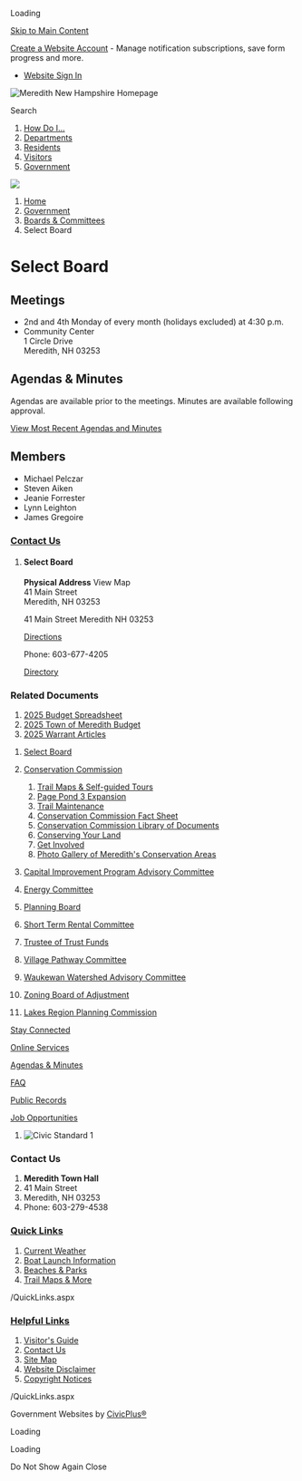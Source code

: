 Loading

[Skip to Main Content](https://www.meredithnh.org/239/Select-Board/)

[Create a Website Account](https://www.meredithnh.org/MyAccount/ProfileCreate) - Manage notification subscriptions, save form progress and more.   

- [Website Sign In](https://www.meredithnh.org/MyAccount)

![Meredith New Hampshire Homepage](https://www.meredithnh.org/ImageRepository/Document?documentID=341)

Search

1. [How Do I...](https://www.meredithnh.org/9/How-Do-I)
2. [Departments](https://www.meredithnh.org/185/Departments)
3. [Residents](https://www.meredithnh.org/31/Residents)
4. [Visitors](https://www.meredithnh.org/35/Visitors)
5. [Government](https://www.meredithnh.org/27/Government)

<!--THE END-->

![](https://www.meredithnh.org/ImageRepository/Document?documentID=123)

1. [Home](https://www.meredithnh.org)
2. [Government](https://www.meredithnh.org/27/Government)
3. [Boards &amp; Committees](https://www.meredithnh.org/221/Boards-Committees)
4. Select Board

# Select Board

## Meetings

- 2nd and 4th Monday of every month (holidays excluded) at 4:30 p.m.
- Community Center  
  1 Circle Drive  
  Meredith, NH 03253

## Agendas &amp; Minutes

Agendas are available prior to the meetings. Minutes are available following approval.

[View Most Recent Agendas and Minutes](https://www.meredithnh.gov/AgendaCenter)

## Members

- Michael Pelczar
- Steven Aiken
- Jeanie Forrester
- Lynn Leighton
- James Gregoire

### [Contact Us](https://www.meredithnh.org/Directory.aspx)

1. #### Select Board
   
   **Physical Address** View Map  
   41 Main Street  
   Meredith, NH 03253
   
   41 Main Street Meredith NH 03253
   
   [Directions](https://www.google.com/maps/place/41+Main+Street++Meredith+NH+03253 "Open location on Google Maps")
   
   Phone: 603-677-4205
   
   [Directory](https://www.meredithnh.org/directory.aspx?did=28)

### Related Documents

1. [2025 Budget Spreadsheet](https://www.meredithnh.org/DocumentCenter/View/739/2025-Budget-Spreadsheet)
2. [2025 Town of Meredith Budget](https://www.meredithnh.org/DocumentCenter/View/738/2025-Town-of-Meredith-Budget)
3. [2025 Warrant Articles](https://www.meredithnh.org/DocumentCenter/View/737/2025-Warrant-Articles)

<!--THE END-->

01. [Select Board](https://www.meredithnh.org/239/Select-Board)
02. [Conservation Commission](https://www.meredithnh.org/222/Conservation-Commission)
    
    1. [Trail Maps &amp; Self-guided Tours](https://www.meredithnh.org/236/Trail-Maps-Self-guided-Tours)
    2. [Page Pond 3 Expansion](https://www.meredithnh.org/238/Page-Pond-3-Expansion)
    3. [Trail Maintenance](https://www.meredithnh.org/235/Trail-Maintenance)
    4. [Conservation Commission Fact Sheet](https://www.meredithnh.org/230/Conservation-Commission-Fact-Sheet)
    5. [Conservation Commission Library of Documents](https://www.meredithnh.org/237/Conservation-Commission-Library-of-Docum)
    6. [Conserving Your Land](https://www.meredithnh.org/232/Conserving-Your-Land)
    7. [Get Involved](https://www.meredithnh.org/FormCenter/Conservation-Commission-7/Get-Involved-49)
    8. [Photo Gallery of Meredith's Conservation Areas](https://www.meredithnh.org/gallery.aspx?AID=2)
03. [Capital Improvement Program Advisory Committee](https://www.meredithnh.org/287/Capital-Improvement-Program-Advisory-Com)
04. [Energy Committee](https://www.meredithnh.org/288/Energy-Committee)
05. [Planning Board](https://www.meredithnh.org/285/Planning-Board)
06. [Short Term Rental Committee](https://www.meredithnh.org/240/Short-Term-Rental-Committee)
07. [Trustee of Trust Funds](https://www.meredithnh.org/241/Trustee-of-Trust-Funds)
08. [Village Pathway Committee](https://www.meredithnh.org/289/Village-Pathway-Committee)
09. [Waukewan Watershed Advisory Committee](https://www.meredithnh.org/290/Waukewan-Watershed-Advisory-Committee)
10. [Zoning Board of Adjustment](https://www.meredithnh.org/286/Zoning-Board-of-Adjustment)
11. [Lakes Region Planning Commission](https://www.meredithnh.org/291/Lakes-Region-Planning-Commission)

[Stay Connected](https://www.meredithnh.org/list.aspx)

[Online Services](https://nh-meredith.civicplus.com/281/Online-Services)

[Agendas &amp; Minutes](https://townhallstreams.com/towns/meredith_nh)

[FAQ](https://www.meredithnh.org/FAQ.aspx)

[Public Records](https://www.meredithnh.gov/314/Public-Records)

[Job Opportunities](https://www.meredithnh.org/Jobs.aspx)

1. ![Civic Standard 1](https://www.meredithnh.org/ImageRepository/Document?documentID=82 "Civic Standard 1")

### Contact Us

1. **Meredith Town Hall**
2. 41 Main Street
3. Meredith, NH 03253
4. Phone: 603-279-4538

### [Quick Links](https://www.meredithnh.org/QuickLinks.aspx?CID=17)

1. [Current Weather](https://www.meredithnh.gov/306/Weather-Station-Information)
2. [Boat Launch Information](https://www.meredithnh.gov/204/Boat-Launch-Municipal-Parking-Informatio)
3. [Beaches &amp; Parks](https://www.meredithnh.gov/265/Beaches-Parks-and-Recreational-Areas)
4. [Trail Maps &amp; More](https://www.meredithnh.gov/236/Trail-Maps-Self-guided-Tours)

/QuickLinks.aspx

### [Helpful Links](https://www.meredithnh.org/QuickLinks.aspx?CID=11)

1. [Visitor's Guide](https://meredithareachamber.com/brochure/)
2. [Contact Us](https://www.meredithnh.org/directory)
3. [Site Map](https://www.meredithnh.org/sitemap)
4. [Website Disclaimer](https://www.meredithnh.org/243/Website-Disclaimer)
5. [Copyright Notices](https://www.meredithnh.org/site/copyright)

/QuickLinks.aspx

Government Websites by [CivicPlus®](https://connect.civicplus.com/referral)

Loading

Loading

Do Not Show Again Close